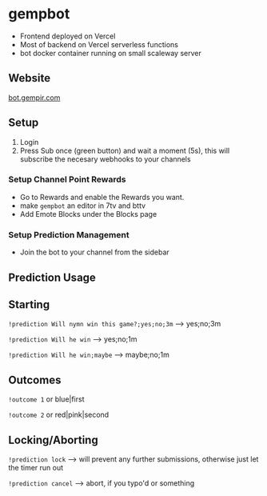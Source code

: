 # gempbot


- Frontend deployed on Vercel
- Most of backend on Vercel serverless functions
- bot docker container running on small scaleway server

## Website

[bot.gempir.com](https://bot.gempir.com)

## Setup

1. Login
2. Press Sub once (green button) and wait a moment (5s), this will subscribe the necesary webhooks to your channels

### Setup Channel Point Rewards

 - Go to Rewards and enable the Rewards you want.
 - make `gempbot` an editor in 7tv and bttv
 - Add Emote Blocks under the Blocks page

### Setup Prediction Management

- Join the bot to your channel from the sidebar


## Prediction Usage

## Starting

`!prediction Will nymn win this game?;yes;no;3m` --> yes;no;3m

`!prediction Will he win`                        --> yes;no;1m

`!prediction Will he win;maybe`                  --> maybe;no;1m
 
## Outcomes

`!outcome 1` or blue|first

`!outcome 2` or red|pink|second
 
 
## Locking/Aborting

`!prediction lock` --> will prevent any further submissions, otherwise just let the timer run out

`!prediction cancel` --> abort, if you typo'd or something